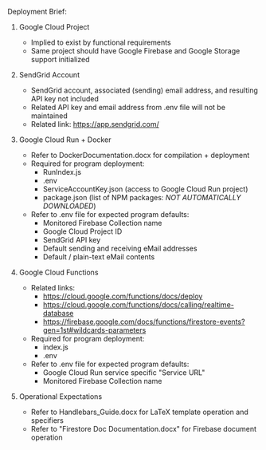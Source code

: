 Deployment Brief:

1. Google Cloud Project
   - Implied to exist by functional requirements
   - Same project should have Google Firebase and Google Storage support initialized
     
2. SendGrid Account
   - SendGrid account, associated (sending) email address, and resulting API key not included
   - Related API key and email address from .env file will not be maintained
   - Related link: https://app.sendgrid.com/

3. Google Cloud Run + Docker
   - Refer to DockerDocumentation.docx for compilation + deployment
   - Required for program deployment:
     - RunIndex.js 
     - .env
     - ServiceAccountKey.json (access to Google Cloud Run project)
     - package.json (list of NPM packages: *NOT AUTOMATICALLY DOWNLOADED*)
   - Refer to .env file for expected program defaults:
     - Monitored Firebase Collection name
     - Google Cloud Project ID
     - SendGrid API key
     - Default sending and receiving eMail addresses
     - Default / plain-text eMail contents

4. Google Cloud Functions
   - Related links:
     - https://cloud.google.com/functions/docs/deploy
     - https://cloud.google.com/functions/docs/calling/realtime-database
     - https://firebase.google.com/docs/functions/firestore-events?gen=1st#wildcards-parameters
   - Required for program deployment:
     - index.js
     - .env
   - Refer to .env file for expected program defaults:
     - Google Cloud Run service specific "Service URL"
     - Monitored Firebase Collection name

5. Operational Expectations
   - Refer to Handlebars_Guide.docx for LaTeX template operation and specifiers
   - Refer to "Firestore Doc Documentation.docx" for Firebase document operation
